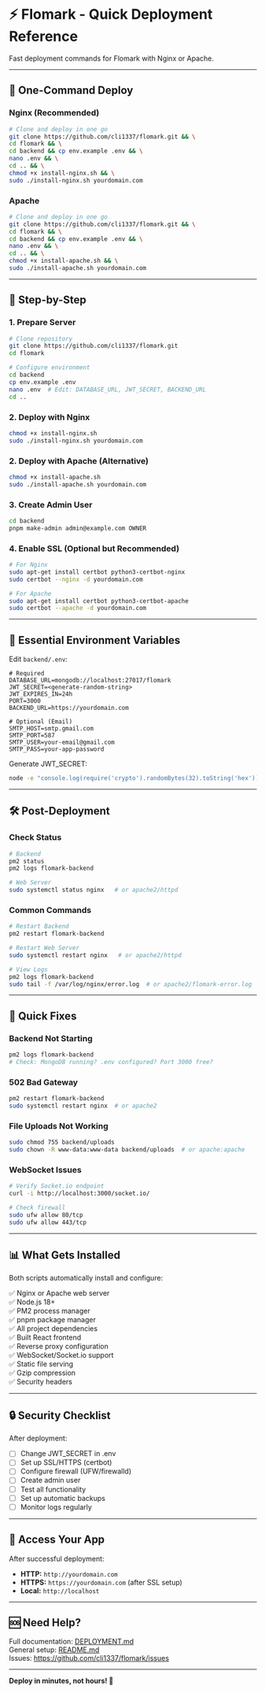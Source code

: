 # ⚡ Flomark - Quick Deployment Reference

Fast deployment commands for Flomark with Nginx or Apache.

---

## 🚀 One-Command Deploy

### Nginx (Recommended)

```bash
# Clone and deploy in one go
git clone https://github.com/cli1337/flomark.git && \
cd flomark && \
cd backend && cp env.example .env && \
nano .env && \
cd .. && \
chmod +x install-nginx.sh && \
sudo ./install-nginx.sh yourdomain.com
```

### Apache

```bash
# Clone and deploy in one go
git clone https://github.com/cli1337/flomark.git && \
cd flomark && \
cd backend && cp env.example .env && \
nano .env && \
cd .. && \
chmod +x install-apache.sh && \
sudo ./install-apache.sh yourdomain.com
```

---

## 📝 Step-by-Step

### 1. Prepare Server

```bash
# Clone repository
git clone https://github.com/cli1337/flomark.git
cd flomark

# Configure environment
cd backend
cp env.example .env
nano .env  # Edit: DATABASE_URL, JWT_SECRET, BACKEND_URL
cd ..
```

### 2. Deploy with Nginx

```bash
chmod +x install-nginx.sh
sudo ./install-nginx.sh yourdomain.com
```

### 2. Deploy with Apache (Alternative)

```bash
chmod +x install-apache.sh
sudo ./install-apache.sh yourdomain.com
```

### 3. Create Admin User

```bash
cd backend
pnpm make-admin admin@example.com OWNER
```

### 4. Enable SSL (Optional but Recommended)

```bash
# For Nginx
sudo apt-get install certbot python3-certbot-nginx
sudo certbot --nginx -d yourdomain.com

# For Apache
sudo apt-get install certbot python3-certbot-apache
sudo certbot --apache -d yourdomain.com
```

---

## 🔑 Essential Environment Variables

Edit `backend/.env`:

```env
# Required
DATABASE_URL=mongodb://localhost:27017/flomark
JWT_SECRET=<generate-random-string>
JWT_EXPIRES_IN=24h
PORT=3000
BACKEND_URL=https://yourdomain.com

# Optional (Email)
SMTP_HOST=smtp.gmail.com
SMTP_PORT=587
SMTP_USER=your-email@gmail.com
SMTP_PASS=your-app-password
```

Generate JWT_SECRET:
```bash
node -e "console.log(require('crypto').randomBytes(32).toString('hex'))"
```

---

## 🛠️ Post-Deployment

### Check Status

```bash
# Backend
pm2 status
pm2 logs flomark-backend

# Web Server
sudo systemctl status nginx   # or apache2/httpd
```

### Common Commands

```bash
# Restart Backend
pm2 restart flomark-backend

# Restart Web Server
sudo systemctl restart nginx   # or apache2/httpd

# View Logs
pm2 logs flomark-backend
sudo tail -f /var/log/nginx/error.log  # or apache2/flomark-error.log
```

---

## 🐛 Quick Fixes

### Backend Not Starting

```bash
pm2 logs flomark-backend
# Check: MongoDB running? .env configured? Port 3000 free?
```

### 502 Bad Gateway

```bash
pm2 restart flomark-backend
sudo systemctl restart nginx  # or apache2
```

### File Uploads Not Working

```bash
sudo chmod 755 backend/uploads
sudo chown -R www-data:www-data backend/uploads  # or apache:apache
```

### WebSocket Issues

```bash
# Verify Socket.io endpoint
curl -i http://localhost:3000/socket.io/

# Check firewall
sudo ufw allow 80/tcp
sudo ufw allow 443/tcp
```

---

## 📊 What Gets Installed

Both scripts automatically install and configure:

✅ Nginx or Apache web server  
✅ Node.js 18+  
✅ PM2 process manager  
✅ pnpm package manager  
✅ All project dependencies  
✅ Built React frontend  
✅ Reverse proxy configuration  
✅ WebSocket/Socket.io support  
✅ Static file serving  
✅ Gzip compression  
✅ Security headers  

---

## 🔒 Security Checklist

After deployment:

- [ ] Change JWT_SECRET in .env
- [ ] Set up SSL/HTTPS (certbot)
- [ ] Configure firewall (UFW/firewalld)
- [ ] Create admin user
- [ ] Test all functionality
- [ ] Set up automatic backups
- [ ] Monitor logs regularly

---

## 📱 Access Your App

After successful deployment:

- **HTTP:** `http://yourdomain.com`
- **HTTPS:** `https://yourdomain.com` (after SSL setup)
- **Local:** `http://localhost`

---

## 🆘 Need Help?

Full documentation: [DEPLOYMENT.md](DEPLOYMENT.md)  
General setup: [README.md](README.md)  
Issues: https://github.com/cli1337/flomark/issues

---

**Deploy in minutes, not hours! 🚀**

